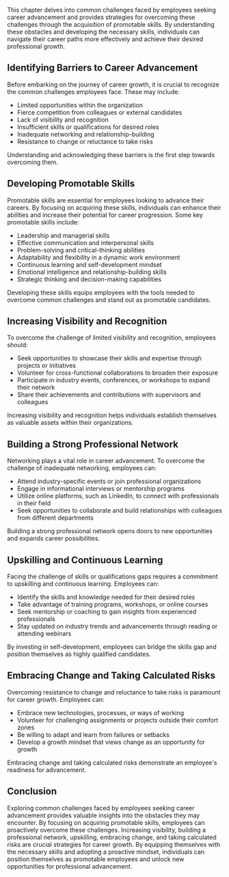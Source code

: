 
This chapter delves into common challenges faced by employees seeking career advancement and provides strategies for overcoming these challenges through the acquisition of promotable skills. By understanding these obstacles and developing the necessary skills, individuals can navigate their career paths more effectively and achieve their desired professional growth.

Identifying Barriers to Career Advancement
------------------------------------------

Before embarking on the journey of career growth, it is crucial to recognize the common challenges employees face. These may include:

* Limited opportunities within the organization
* Fierce competition from colleagues or external candidates
* Lack of visibility and recognition
* Insufficient skills or qualifications for desired roles
* Inadequate networking and relationship-building
* Resistance to change or reluctance to take risks

Understanding and acknowledging these barriers is the first step towards overcoming them.

Developing Promotable Skills
----------------------------

Promotable skills are essential for employees looking to advance their careers. By focusing on acquiring these skills, individuals can enhance their abilities and increase their potential for career progression. Some key promotable skills include:

* Leadership and managerial skills
* Effective communication and interpersonal skills
* Problem-solving and critical-thinking abilities
* Adaptability and flexibility in a dynamic work environment
* Continuous learning and self-development mindset
* Emotional intelligence and relationship-building skills
* Strategic thinking and decision-making capabilities

Developing these skills equips employees with the tools needed to overcome common challenges and stand out as promotable candidates.

Increasing Visibility and Recognition
-------------------------------------

To overcome the challenge of limited visibility and recognition, employees should:

* Seek opportunities to showcase their skills and expertise through projects or initiatives
* Volunteer for cross-functional collaborations to broaden their exposure
* Participate in industry events, conferences, or workshops to expand their network
* Share their achievements and contributions with supervisors and colleagues

Increasing visibility and recognition helps individuals establish themselves as valuable assets within their organizations.

Building a Strong Professional Network
--------------------------------------

Networking plays a vital role in career advancement. To overcome the challenge of inadequate networking, employees can:

* Attend industry-specific events or join professional organizations
* Engage in informational interviews or mentorship programs
* Utilize online platforms, such as LinkedIn, to connect with professionals in their field
* Seek opportunities to collaborate and build relationships with colleagues from different departments

Building a strong professional network opens doors to new opportunities and expands career possibilities.

Upskilling and Continuous Learning
----------------------------------

Facing the challenge of skills or qualifications gaps requires a commitment to upskilling and continuous learning. Employees can:

* Identify the skills and knowledge needed for their desired roles
* Take advantage of training programs, workshops, or online courses
* Seek mentorship or coaching to gain insights from experienced professionals
* Stay updated on industry trends and advancements through reading or attending webinars

By investing in self-development, employees can bridge the skills gap and position themselves as highly qualified candidates.

Embracing Change and Taking Calculated Risks
--------------------------------------------

Overcoming resistance to change and reluctance to take risks is paramount for career growth. Employees can:

* Embrace new technologies, processes, or ways of working
* Volunteer for challenging assignments or projects outside their comfort zones
* Be willing to adapt and learn from failures or setbacks
* Develop a growth mindset that views change as an opportunity for growth

Embracing change and taking calculated risks demonstrate an employee's readiness for advancement.

Conclusion
----------

Exploring common challenges faced by employees seeking career advancement provides valuable insights into the obstacles they may encounter. By focusing on acquiring promotable skills, employees can proactively overcome these challenges. Increasing visibility, building a professional network, upskilling, embracing change, and taking calculated risks are crucial strategies for career growth. By equipping themselves with the necessary skills and adopting a proactive mindset, individuals can position themselves as promotable employees and unlock new opportunities for professional advancement.
